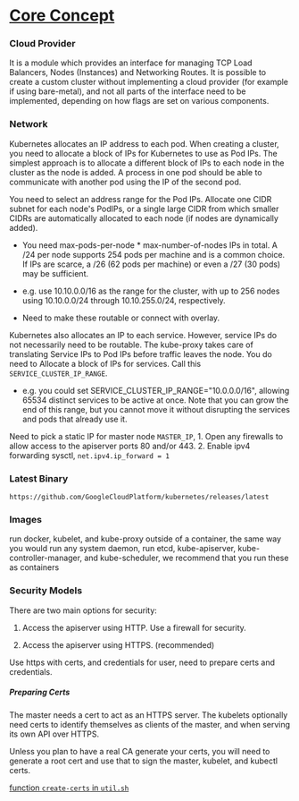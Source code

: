 # [Core Concept](https://github.com/kubernetes/kubernetes/blob/968cbbee5d4964bd916ba379904c469abb53d623/docs/getting-started-guides/scratch.md#designing-and-preparing)

### Cloud Provider

It is a module which provides an interface for managing TCP Load Balancers, Nodes (Instances) and Networking Routes. It is possible to create a custom cluster without implementing a cloud provider (for example if using bare-metal), and not all parts of the interface need to be implemented, depending on how flags are set on various components.

### Network

Kubernetes allocates an IP address to each pod. When creating a cluster, you need to allocate a block of IPs for Kubernetes to use as Pod IPs. The simplest approach is to allocate a different block of IPs to each node in the cluster as the node is added. A process in one pod should be able to communicate with another pod using the IP of the second pod.

You need to select an address range for the Pod IPs. Allocate one CIDR subnet for each node's PodIPs, or a single large CIDR from which smaller CIDRs are automatically allocated to each node (if nodes are dynamically added).

- You need max-pods-per-node * max-number-of-nodes IPs in total. A /24 per node supports 254 pods per machine and is a common choice. If IPs are scarce, a /26 (62 pods per machine) or even a /27 (30 pods) may be sufficient.

- e.g. use 10.10.0.0/16 as the range for the cluster, with up to 256 nodes using 10.10.0.0/24 through 10.10.255.0/24, respectively.

- Need to make these routable or connect with overlay.

Kubernetes also allocates an IP to each service. However, service IPs do not necessarily need to be routable. The kube-proxy takes care of translating Service IPs to Pod IPs before traffic leaves the node. You do need to Allocate a block of IPs for services. Call this `SERVICE_CLUSTER_IP_RANGE`.

- e.g. you could set SERVICE_CLUSTER_IP_RANGE="10.0.0.0/16", allowing 65534 distinct services to be active at once. Note that you can grow the end of this range, but you cannot move it without disrupting the services and pods that already use it.

Need to pick a static IP for master node `MASTER_IP`, 1. Open any firewalls to allow access to the apiserver ports 80 and/or 443.
2. Enable ipv4 forwarding sysctl, `net.ipv4.ip_forward = 1`

### Latest Binary

```
https://github.com/GoogleCloudPlatform/kubernetes/releases/latest
```

### Images

run docker, kubelet, and kube-proxy outside of a container, the same way you would run any system daemon,
run etcd, kube-apiserver, kube-controller-manager, and kube-scheduler, we recommend that you run these as containers

### Security Models

There are two main options for security:

1. Access the apiserver using HTTP. Use a firewall for security.

2. Access the apiserver using HTTPS. (recommended)

Use https with certs, and credentials for user, need to prepare certs and credentials.

##### Preparing Certs

The master needs a cert to act as an HTTPS server.
The kubelets optionally need certs to identify themselves as clients of the master, and when serving its own API over HTTPS.

Unless you plan to have a real CA generate your certs, you will need to generate a root cert and use that to sign the master, kubelet, and kubectl certs.


[function `create-certs` in `util.sh`](https://github.com/kubernetes/kubernetes/blob/master/cluster/gce/util.sh)
